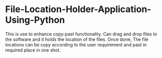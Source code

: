 # File-Location-Holder-Application-Using-Python
This is use to enhance copy-past functionality. Can drag and drop files to the software and it holds the location of the files. Once done, The file locations can be copy according to the user requirement and past in required place in one shot.  
